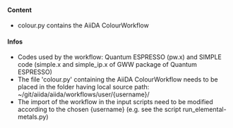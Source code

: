 
#### Content

- colour.py contains the AiiDA ColourWorkflow

#### Infos

- Codes used by the workflow: Quantum ESPRESSO (pw.x) and SIMPLE code (simple.x and simple_ip.x of GWW package of Quantum ESPRESSO)
- The file 'colour.py' containing the AiiDA ColourWorkflow needs to be placed in the folder having local source path:
~/git/aiida/aiida/workflows/user/{username}/
- The import of the workflow in the input scripts need to be modified according to the chosen {username} (e.g. see the script run_elemental-metals.py)


